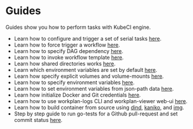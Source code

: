 # Guides

Guides show you how to perform tasks with KubeCI engine.

- Learn how to configure and trigger a set of serial tasks [here](/docs/guides/serial_execution.md).
- Learn how to force trigger a workflow [here](/docs/guides/force_trigger.md).
- Learn how to specify DAG dependency [here](/docs/guides/dag_execution.md).
- Learn how to invoke workflow template [here](/docs/guides/template.md).
- Learn how shared directories works [here](/docs/guides/shared_directory.md).
- Learn which environment variables are set by default [here](/docs/guides/implicit_env_var.md).
- Learn how specify explicit volumes and volume-mounts [here](/docs/guides/volumes.md).
- Learn how to specify environment variables [here](/docs/guides/env_var.md).
- Learn how to set environment variables from json-path data [here](/docs/guides/json_path.md).
- Learn how initialize Docker and Git credentials [here](/docs/guides/credential_initializer.md).
- Learn how to use workplan-logs CLI and workplan-viewer web-ui [here](/docs/guides/workplan_status_logs.md).
- Learn how to build container from source using [dind](/docs/guides/build-dind.md), [kaniko](/docs/guides/build-kaniko.md), and [img](/docs/guides/build-img.md).
- Step by step guide to run go-tests for a Github pull-request and set commit status [here](/docs/guides/github_pr.md).